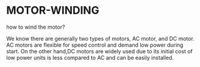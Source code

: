 # MOTOR-WINDING
how to wind the motor?

We know there are generally two types of motors, AC motor, and DC motor. AC motors are flexible for speed control and demand low power during start.
On the other hand,DC motors are widely used due to its initial cost of low power units is less compared to AC and can be easily installed.
